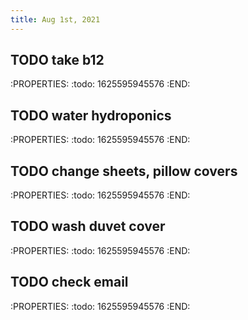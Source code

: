 ```yaml
---
title: Aug 1st, 2021
---
```


## TODO take b12
:PROPERTIES:
:todo: 1625595945576
:END:
## TODO water hydroponics
:PROPERTIES:
:todo: 1625595945576
:END:
## TODO change sheets, pillow covers
:PROPERTIES:
:todo: 1625595945576
:END:
## TODO wash duvet cover
:PROPERTIES:
:todo: 1625595945576
:END:
## TODO check email
:PROPERTIES:
:todo: 1625595945576
:END:
